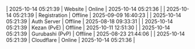 | 2025-10-14 05:21:39 | Website | Online | 2025-10-14 05:21:36 |
| 2025-10-14 05:21:39 | Registration | Offline | 2025-09-09 16:40:23 |
| 2025-10-14 05:21:39 | Auth Server | Offline | 2025-08-18 09:33:31 |
| 2025-10-14 05:21:39 | Kezan (PvE) | Offline | 2025-10-11 12:51:30 |
| 2025-10-14 05:21:39 | Gurubashi (PvP) | Offline | 2025-08-23 21:44:06 |
| 2025-10-14 05:21:39 | Cloudflare | Online | 2025-10-14 05:21:36 |
